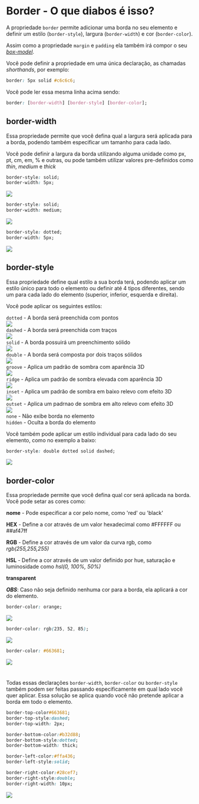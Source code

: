 # Border - O que diabos é isso?

A propriedade `border` permite adicionar uma borda no seu elemento e definir um estilo (`border-style`), largura (`border-width`) e cor (`border-color`).

Assim como a propriedade `margin` e `padding` ela também irá compor o seu [_box-model_](./box-model.md).

Você pode definir a propriedade em uma única declaração, as chamadas _shorthands_, por exemplo:

```css
border: 5px solid #c6c6c6;
```

Você pode ler essa mesma linha acima sendo:

```css
border: [border-width] [border-style] [border-color];
```

## border-width

Essa propriedade permite que você defina qual a largura será aplicada para a borda, podendo também especificar um tamanho para cada lado.

Você pode definir a largura da borda utilizando alguma unidade como px, pt, cm, em, % e outras, ou pode também utilizar valores pre-definidos como _thin_, _medium_ e _thick_

```css
border-style: solid;
border-width: 5px;
```

<img src="../img/border/border-width_5px.jpg"><br>

```css
border-style: solid;
border-width: medium;
```

<img src="../img/border/border-width-medium.jpg"><br>

```css
border-style: dotted;
border-width: 5px;
```

<img src="../img/border/border-width-10px.jpg"><br>

## border-style

Essa propriedade define qual estilo a sua borda terá, podendo aplicar um estilo único para todo o elemento ou definir até 4 tipos diferentes, sendo um para cada lado do elemento (superior, inferior, esquerda e direita).

Você pode aplicar os seguintes estilos:

`dotted` - A borda será preenchida com pontos<br>
<img src="../img/border/border-style-dotted.jpg"><br>
`dashed` - A borda será preenchida com traços<br>
<img src="../img/border/border-style-dashed.jpg"><br>
`solid` - A borda possuirá um preenchimento sólido<br>
<img src="../img/border/border-style-solid.jpg"><br>
`double` - A borda será composta por dois traços sólidos<br>
<img src="../img/border/border-style-double.jpg"><br>
`groove` - Aplica um padrão de sombra com aparência 3D<br>
<img src="../img/border/border-style-groove.jpg"><br>
`ridge` - Aplica um padrão de sombra elevada com aparência 3D<br>
<img src="../img/border/border-style-ridge.jpg"><br>
`inset` - Aplica um padrão de sombra em baixo relevo com efeito 3D<br>
<img src="../img/border/border-style-inset.jpg"><br>
`outset` - Aplica um padrnao de sombra em alto relevo com efeito 3D<br>
<img src="../img/border/border-style-outset.jpg"><br>
`none` - Não exibe borda no elemento<br>
`hidden` - Oculta a borda do elemento<br>

Você também pode aplicar um estilo individual para cada lado do seu elemento, como no exemplo a baixo:

```css
border-style: double dotted solid dashed;
```

<img src="../img/border/border-style-mix.jpg"><br>

## border-color

Essa propriedade permite que você defina qual cor será aplicada na borda. Você pode setar as cores como:

**nome** - Pode especificar a cor pelo nome, como 'red' ou 'black'<br>

**HEX** - Define a cor através de um valor hexadecimal como #FFFFFF ou ##af47ff<br>

**RGB** - Define a cor através de um valor da curva rgb, como _rgb(255,255,255)_<br>

**HSL** - Define a cor através de um valor definido por hue, saturação e luminosidade como _hsl(0, 100%, 50%)_<br>

**transparent**

**_OBS_**: Caso não seja definido nenhuma cor para a borda, ela aplicará a cor do elemento.

```css
border-color: orange;
```

<img src="../img/border/border-color-orange.jpg"/>

```css
border-color: rgb(235, 52, 85);
```

<img src="../img/border/border-color-rgb.jpg"/>

```css
border-color: #663681;
```

<img src="../img/border/border-color-hex.jpg"/>

#

Todas essas declarações `border-width`, `border-color` ou `border-style` também podem ser feitas passando especificamente em qual lado você quer aplicar. Essa solução se aplica quando você não pretende aplicar a borda em todo o elemento.

```css
border-top-color#663681;
border-top-style:dashed;
border-top-width: 2px;

border-bottom-color:#b32d88;
border-bottom-style:dotted;
border-bottom-width: thick;

border-left-color:#ffa436;
border-left-style:solid;

border-right-color:#28cef7;
border-right-style:double;
border-right-width: 10px;
```

<img src="../img/border/border-separadas.jpg"/>
